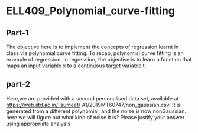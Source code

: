 # ELL409_Polynomial_curve-fitting
## Part-1
The objective here is to implement the concepts of regression learnt in class via polynomial curve fitting. To
recap, polynomial curve fitting is an example of regression. In regression, the objective is to learn a function that
maps an input variable x to a continuous target variable t.


## part-2
Here,we are provided with a second personalised data set, available at https://web.iitd.ac.in/˜sumeet/
A1/2019MT60747/non_gaussian.csv. It is generated from a different polynomial, and the noise is now nonGaussian. 
here we will figure out what kind of noise it is? Please justify your answer using appropriate analysis
